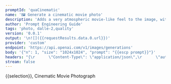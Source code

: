 ```yaml
---
promptId: 'quaCinematic'
name: '🖼️ Generate a cinematic movie photo'
description: 'Adds a very atmospheric movie-like feel to the image, with great color tones and image composure, and can also add nice background blur and pretty camera angles.'
author: 'Prompt Engineering Guide'
tags: 'photo, dalle-2,quality'
version: '0.0.1'
output: '\n![]({{requestResults.data.0.url}})'
provider: 'custom'
endpoint: 'https://api.openai.com/v1/images/generations'
body: '{"n": 1, "size": "1024x1024", "prompt": "{{escp prompt}}"}'
headers: "{\r      \"Content-Type\": \"application/json\",\r      \"authorization\": \"Bearer {{keys.openAIChat}}\"\r}"
stream: false
---
```

{{selection}}, Cinematic Movie Photograph